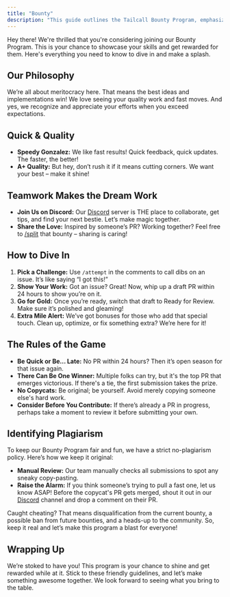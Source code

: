 ```yaml
---
title: "Bounty"
description: "This guide outlines the Tailcall Bounty Program, emphasizing quick, high-quality contributions and collaborative engagement through challenges and rewards. It provides essential participation rules and encourages active community involvement for innovation and excellence."
---
```


Hey there! We're thrilled that you're considering joining our Bounty Program. This is your chance to showcase your skills and get rewarded for them. Here's everything you need to know to dive in and make a splash.

## Our Philosophy

We’re all about meritocracy here. That means the best ideas and implementations win! We love seeing your quality work and fast moves. And yes, we recognize and appreciate your efforts when you exceed expectations.

## Quick & Quality

- **Speedy Gonzalez:** We like fast results! Quick feedback, quick updates. The faster, the better!
- **A+ Quality:** But hey, don’t rush it if it means cutting corners. We want your best – make it shine!

## Teamwork Makes the Dream Work

- **Join Us on Discord:** Our [Discord](https://discord.gg/kRZBPpkgwq) server is THE place to collaborate, get tips, and find your next bestie. Let’s make magic together.
- **Share the Love:** Inspired by someone’s PR? Working together? Feel free to [/split](https://docs.algora.io/commands) that bounty – sharing is caring!

## How to Dive In

1. **Pick a Challenge:** Use `/attempt` in the comments to call dibs on an issue. It’s like saying “I got this!”
2. **Show Your Work:** Got an issue? Great! Now, whip up a draft PR within 24 hours to show you’re on it.
3. **Go for Gold:** Once you’re ready, switch that draft to Ready for Review. Make sure it’s polished and gleaming!
4. **Extra Mile Alert:** We’ve got bonuses for those who add that special touch. Clean up, optimize, or fix something extra? We’re here for it!

## The Rules of the Game

- **Be Quick or Be… Late:** No PR within 24 hours? Then it’s open season for that issue again.
- **There Can Be One Winner:** Multiple folks can try, but it's the top PR that emerges victorious. If there's a tie, the first submission takes the prize.
- **No Copycats:** Be original; be yourself. Avoid merely copying someone else's hard work.
- **Consider Before You Contribute:** If there’s already a PR in progress, perhaps take a moment to review it before submitting your own.

## Identifying Plagiarism

To keep our Bounty Program fair and fun, we have a strict no-plagiarism policy. Here’s how we keep it original:

- **Manual Review:** Our team manually checks all submissions to spot any sneaky copy-pasting.
- **Raise the Alarm:** If you think someone’s trying to pull a fast one, let us know ASAP! Before the copycat's PR gets merged, shout it out in our [Discord](https://discord.gg/kRZBPpkgwq) channel and drop a comment on their PR.

Caught cheating? That means disqualification from the current bounty, a possible ban from future bounties, and a heads-up to the community. So, keep it real and let’s make this program a blast for everyone!

## Wrapping Up

We’re stoked to have you! This program is your chance to shine and get rewarded while at it. Stick to these friendly guidelines, and let’s make something awesome together. We look forward to seeing what you bring to the table.
